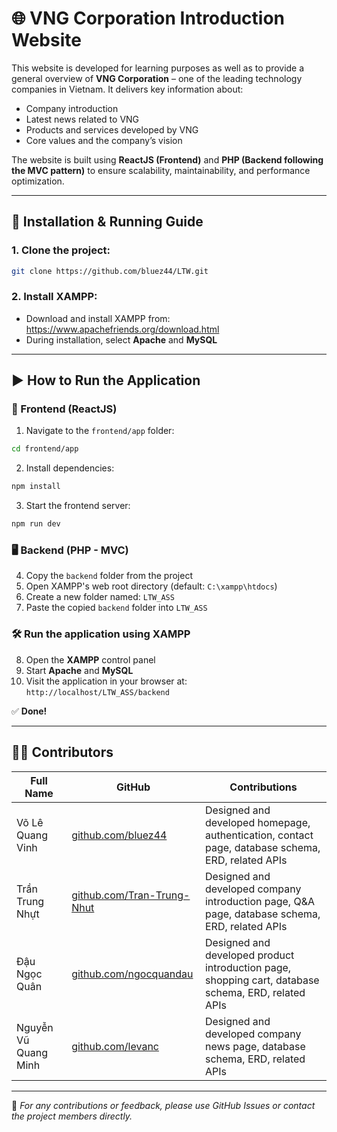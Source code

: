 
# 🌐 VNG Corporation Introduction Website

This website is developed for learning purposes as well as to provide a general overview of **VNG Corporation** – one of the leading technology companies in Vietnam. It delivers key information about:

- Company introduction  
- Latest news related to VNG  
- Products and services developed by VNG  
- Core values and the company’s vision  

The website is built using **ReactJS (Frontend)** and **PHP (Backend following the MVC pattern)** to ensure scalability, maintainability, and performance optimization.

---

## 🚀 Installation & Running Guide

### 1. Clone the project:

```bash
git clone https://github.com/bluez44/LTW.git
```

### 2. Install XAMPP:

- Download and install XAMPP from: https://www.apachefriends.org/download.html  
- During installation, select **Apache** and **MySQL**

---

## ▶️ How to Run the Application

### 🔧 Frontend (ReactJS)

1. Navigate to the `frontend/app` folder:

```bash
cd frontend/app
```

2. Install dependencies:

```bash
npm install
```

3. Start the frontend server:

```bash
npm run dev
```

### 🖥️ Backend (PHP - MVC)

4. Copy the `backend` folder from the project  
5. Open XAMPP's web root directory (default: `C:\xampp\htdocs`)  
6. Create a new folder named: `LTW_ASS`  
7. Paste the copied `backend` folder into `LTW_ASS`

### 🛠️ Run the application using XAMPP

8. Open the **XAMPP** control panel  
9. Start **Apache** and **MySQL**  
10. Visit the application in your browser at: `http://localhost/LTW_ASS/backend`

✅ **Done!**

---

## 👨‍💻 Contributors

| Full Name            | GitHub                                                           | Contributions                                                                                                              |
| -------------------- | ---------------------------------------------------------------- | -------------------------------------------------------------------------------------------------------------------------- |
| Võ Lê Quang Vinh     | [github.com/bluez44](https://github.com/bluez44)                 | Designed and developed homepage, authentication, contact page, database schema, ERD, related APIs                         |
| Trần Trung Nhựt      | [github.com/Tran-Trung-Nhut](https://github.com/Tran-Trung-Nhut) | Designed and developed company introduction page, Q&A page, database schema, ERD, related APIs                             |
| Đậu Ngọc Quân        | [github.com/ngocquandau](https://github.com/ngocquandau)         | Designed and developed product introduction page, shopping cart, database schema, ERD, related APIs                        |
| Nguyễn Vũ Quang Minh | [github.com/levanc](https://github.com/levanc)                   | Designed and developed company news page, database schema, ERD, related APIs                                               |

---

📌 _For any contributions or feedback, please use GitHub Issues or contact the project members directly._
